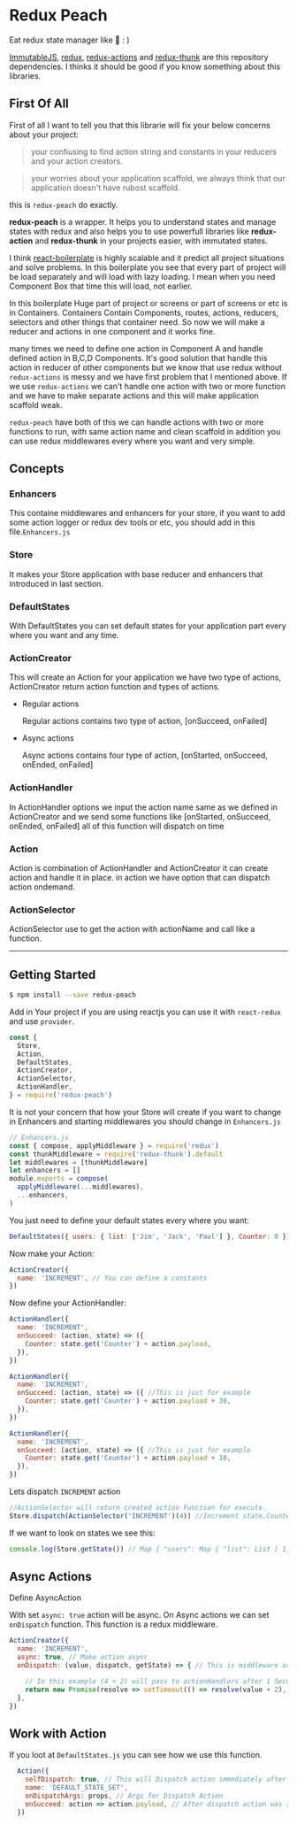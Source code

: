 # Redux Peach
Eat redux state manager like 🍑 : )

[ImmutableJS](https://github.com/facebook/immutable-js), 
[redux](https://github.com/reduxjs/redux),
[redux-actions](https://github.com/redux-utilities/redux-actions) and
[redux-thunk](https://github.com/reduxjs/redux-thunk)
are this repository dependencies. I thinks it should be good if you know something about this libraries. 

## First Of All 
First of all I want to tell you that this librarie will fix your below concerns about your project: 

> your confiusing to find action string and constants in your reducers and your action creators.

> your worries about your application scaffold, we always think that our application doesn't have rubost scaffold.

this is `redux-peach` do exactly.

**redux-peach** is a wrapper. It helps you to understand states and manage states with redux and also helps you to use powerfull libraries like **redux-action** and **redux-thunk** in your projects easier, with immutated states.

I think 
[react-boilerplate](https://github.com/react-boilerplate/react-boilerplate)
 is highly scalable and it predict all project situations and solve problems.
In this boilerplate you see that every part of project will be load separately and will load with lazy loading.
I mean when you need Component Box that time this will load, not earlier.

In this boilerplate Huge part of project or screens or part of screens or etc is in Containers.
Containers Contain Components, routes, actions, reducers, selectors and other things that container need. So now we will make a reducer and actions in one component and it works fine.

many times we need to define one action in Component A and handle defined action in B,C,D Components.
It's good solution that handle this action in reducer of other components but we know that use redux without `redux-actions` is messy and we have first problem that I mentioned above.
If we use `redux-actions` we can't handle one action with two or more function and we have to make separate actions and this will make application scaffold weak.

`redux-peach` have both of this we can handle actions with two or more functions to run, with same action name and clean scaffold in addition you can use redux middlewares every where you want and very simple.
## Concepts
### Enhancers
This containe middlewares and enhancers for your store, if you want to add some action logger or redux dev tools or etc, you should add in this file.`Enhancers.js`
### Store
It makes your Store application with base reducer and enhancers that introduced in last section.
### DefaultStates
With DefaultStates you can set default states for your application part every where you want and any time.
### ActionCreator
This will create an Action for your application we have two type of actions, ActionCreator return action function and types of actions.
  * Regular actions
  
    Regular actions contains two type of action, [onSucceed, onFailed]

  * Async actions

      Async actions contains four type of action, [onStarted, onSucceed, onEnded, onFailed]

### ActionHandler
In ActionHandler options we input the action name same as we defined in ActionCreator and we send some functions like [onStarted, onSucceed, onEnded, onFailed] all of this function will dispatch on time

### Action
Action is combination of ActionHandler and ActionCreator it can create action and handle it in place.
in action we have option that can dispatch action ondemand.

### ActionSelector
ActionSelector use to get the action with actionName and call like a function.

***
## Getting Started

```bash
$ npm install --save redux-peach
```
Add in Your project if you are using reactjs you can use it with `react-redux` and use `provider`.
```javascript
const {
  Store,
  Action,
  DefaultStates,
  ActionCreator,
  ActionSelector,
  ActionHandler,
} = require('redux-peach')
```
It is not your concern that how your Store will create if you want to change in Enhancers and starting middlewares you should change in `Enhancers.js`

```javascript
// Enhancers.js
const { compose, applyMiddleware } = require('redux')
const thunkMiddleware = require('redux-thunk').default
let middlewares = [thunkMiddleware]
let enhancers = []
module.exports = compose(
  applyMiddleware(...middlewares),
  ...enhancers,
)
```
You just need to define your default states every where you want:
```javascript
DefaultStates({ users: { list: ['Jim', 'Jack', 'Paul'] }, Counter: 0 })
```
Now make your Action:
```javascript
ActionCreator({
  name: 'INCREMENT', // You can define a constants
})
```
Now define your ActionHandler:
```javascript
ActionHandler({
  name: 'INCREMENT',
  onSucceed: (action, state) => ({ 
    Counter: state.get('Counter') + action.payload,
  }),
})

ActionHandler({
  name: 'INCREMENT',
  onSucceed: (action, state) => ({ //This is just for example 
    Counter: state.get('Counter') + action.payload + 30, 
  }),
})

ActionHandler({
  name: 'INCREMENT',
  onSucceed: (action, state) => ({ //This is just for example 
    Counter: state.get('Counter') + action.payload + 10,
  }),
})
```
Lets dispatch `INCREMENT` action
```javascript
//ActionSelector will return created action Function for execute.
Store.dispatch(ActionSelector('INCREMENT')(4)) //Increment state.Counter by 4
```

If we want to look on states we see this:
```javascript 
console.log(Store.getState()) // Map { "users": Map { "list": List [ 1, 2 ] }, "Counter": 58 }
```

## Async Actions

Define AsyncAction

With set `async: true` action will be async. On Async actions we can set `onDispatch` function. This function is a redux middleware.
```javascript
ActionCreator({
  name: 'INCREMENT',
  async: true, // Make action async
  onDispatch: (value, dispatch, getState) => { // This is middleware args from dispatch action and dispatch and getState will come in as a function arguments.

    // In this example (4 + 2) will pass to actionHandlers after 1 Second.
    return new Promise(resolve => setTimeout(() => resolve(value + 2), 1000))
  },
})
```

## Work with Action
If you loot at `DefaultStates.js` you can see how we use this function.
```javascript
  Action({
    selfDispatch: true, // This will Dispatch action immediately after defining.
    name: 'DEFAULT_STATE_SET',
    onDispatchArgs: props, // Args for Dispatch Action 
    onSucceed: action => action.payload, // After dispatch action was succeed, this function will run.
  })
```